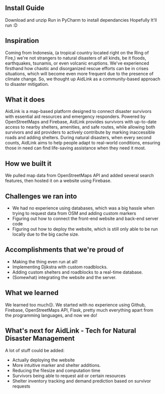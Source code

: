 ## Install Guide
Download and unzip
Run in PyCharm to install dependancies
Hopefully It'll run :D


## Inspiration
Coming from Indonesia, (a tropical country located right on the Ring of Fire,) we're not strangers to natural disasters of all kinds, be it floods, earthquakes, tsunamis, or even volcanic eruptions. We've experienced firsthand how chaotic and disorganized rescue efforts can be in crises situations, which will become even more frequent due to the presence of climate change. So, we thought up AidLink as a community-based approach to disaster mitigation.

## What it does
AidLink is a map-based platform designed to connect disaster survivors with essential aid resources and emergency responders. Powered by OpenStreetMaps and Firebase, AidLink provides survivors with up-to-date access to nearby shelters, amenities, and safe routes, while allowing both survivors and aid providers to actively contribute by marking inaccessible roads and adding shelters. 
During natural disasters, when every second counts, AidLink aims to help people adapt to real-world conditions, ensuring those in need can find life-saving assistance when they need it most.

## How we built it
We pulled map data from OpenStreetMaps API and added several search features, then hosted it on a website using Firebase.

## Challenges we ran into
- We had no experience using databases, which was a big hassle when trying to request data from OSM and adding custom markers
- Figuring out how to connect the front-end website and back-end server code
- Figuring out how to deploy the website, which is still only able to be run locally due to the big cache size.

## Accomplishments that we're proud of
- Making the thing even run at all!
- Implementing Djikstra with custom roadblocks.
- Adding custom shelters and roadblocks to a real-time database.
- (Somewhat) integrating the website and the server.

## What we learned
We learned too much😔. We started with no experience using Github, Firebase, OpenStreetMaps API, Flask, pretty much everything apart from the programming languages, and now we do!

## What's next for AidLink - Tech for Natural Disaster Management
A lot of stuff could be added:
- Actually deploying the website 
- More intuitive marker and shelter additions.
- Reducing the filesize and computation time
- Survivors being able to request aid or certain resources
- Shelter inventory tracking and demand prediction based on survivor requests
